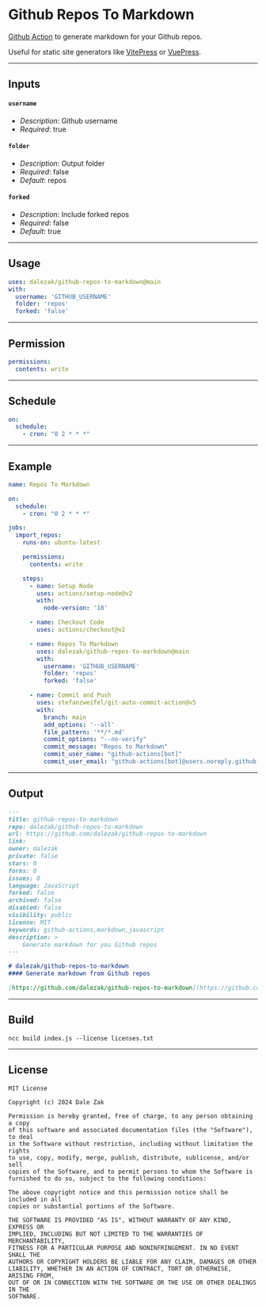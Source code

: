 # Github Repos To Markdown

[Github Action](https://docs.github.com/en/actions) to generate markdown for your Github repos.

Useful for static site generators like [VitePress](https://vitepress.dev) or [VuePress](https://vuepress.vuejs.org/).

---

## Inputs

#### `username` 
- _Description_: Github username
- _Required_: true

#### `folder`
- _Description_: Output folder
- _Required_: false
- _Default_: repos

#### `forked`
- _Description_: Include forked repos
- _Required_: false
- _Default_: true

---

## Usage

```yaml
uses: dalezak/github-repos-to-markdown@main
with:
  username: 'GITHUB_USERNAME'
  folder: 'repos'
  forked: 'false'
```

---

## Permission

```yaml
permissions:
  contents: write
```

---

## Schedule

```yaml
on:
  schedule:
    - cron: "0 2 * * *"
```

---

## Example

```yaml
name: Repos To Markdown

on:
  schedule:
    - cron: "0 2 * * *"

jobs:
  import_repos:
    runs-on: ubuntu-latest

    permissions:
      contents: write

    steps:
      - name: Setup Node
        uses: actions/setup-node@v2
        with:
          node-version: '18'

      - name: Checkout Code
        uses: actions/checkout@v2

      - name: Repos To Markdown
        uses: dalezak/github-repos-to-markdown@main
        with:
          username: 'GITHUB_USERNAME'
          folder: 'repos'
          forked: 'false'

      - name: Commit and Push
        uses: stefanzweifel/git-auto-commit-action@v5
        with:
          branch: main
          add_options: '--all'
          file_pattern: '**/*.md'
          commit_options: "--no-verify"
          commit_message: "Repos to Markdown"
          commit_user_name: "github-actions[bot]"
          commit_user_email: "github-actions[bot]@users.noreply.github.com"

```

---

## Output

```markdown
---
title: github-repos-to-markdown
repo: dalezak/github-repos-to-markdown
url: https://github.com/dalezak/github-repos-to-markdown
link:
owner: dalezak
private: false
stars: 0
forks: 0
issues: 0
language: JavaScript
forked: false
archived: false
disabled: false
visibility: public
license: MIT
keywords: github-actions,markdown,javascript
description: >
    Generate markdown for you Github repos
---

# dalezak/github-repos-to-markdown
#### Generate markdown from Github repos

[https://github.com/dalezak/github-repos-to-markdown](https://github.com/dalezak/github-repos-to-markdown)
```

---

## Build

```shell
ncc build index.js --license licenses.txt
```

---

## License

```
MIT License

Copyright (c) 2024 Dale Zak

Permission is hereby granted, free of charge, to any person obtaining a copy
of this software and associated documentation files (the "Software"), to deal
in the Software without restriction, including without limitation the rights
to use, copy, modify, merge, publish, distribute, sublicense, and/or sell
copies of the Software, and to permit persons to whom the Software is
furnished to do so, subject to the following conditions:

The above copyright notice and this permission notice shall be included in all
copies or substantial portions of the Software.

THE SOFTWARE IS PROVIDED "AS IS", WITHOUT WARRANTY OF ANY KIND, EXPRESS OR
IMPLIED, INCLUDING BUT NOT LIMITED TO THE WARRANTIES OF MERCHANTABILITY,
FITNESS FOR A PARTICULAR PURPOSE AND NONINFRINGEMENT. IN NO EVENT SHALL THE
AUTHORS OR COPYRIGHT HOLDERS BE LIABLE FOR ANY CLAIM, DAMAGES OR OTHER
LIABILITY, WHETHER IN AN ACTION OF CONTRACT, TORT OR OTHERWISE, ARISING FROM,
OUT OF OR IN CONNECTION WITH THE SOFTWARE OR THE USE OR OTHER DEALINGS IN THE
SOFTWARE.
```
